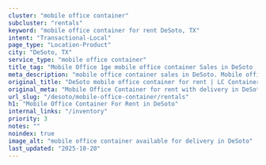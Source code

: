 ```yaml
---
cluster: "mobile office container"
subcluster: "rentals"
keyword: "mobile office container for rent DeSoto, TX"
intent: "Transactional-Local"
page_type: "Location-Product"
city: "DeSoto, TX"
service_type: "mobile office container"
title_tag: "Mobile Office 1ge mobile office container Sales in DeSoto | LC Container"
meta_description: "mobile office container sales in DeSoto. Mobile office containers for workspace solutions. Fast delivery, competitive pricing. Serving mobile office container area. Quote ID: JJ4. Call (214) 524-4168 for your free quote today."
original_title: "DeSoto mobile office container for rent | LC Container"
original_meta: "Mobile Office Container for rent with delivery in DeSoto, TX. LC Container — local Since 2003. Get pricing today."
url_slug: "/desoto/mobile-office-container/rentals"
h1: "Mobile Office Container For Rent in DeSoto"
internal_links: "/inventory"
priority: 3
notes: ""
noindex: true
image_alt: "mobile office container available for delivery in DeSoto"
last_updated: "2025-10-20"
---
```


<!-- TODO: Add unique city/inventory copy, images, and internal links here. -->
